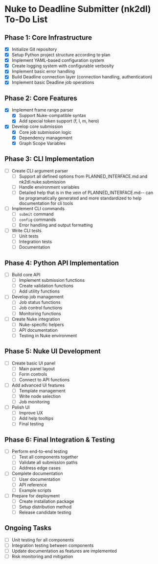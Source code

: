 # Nuke to Deadline Submitter (nk2dl) To-Do List

## Phase 1: Core Infrastructure
- [x] Initialize Git repository
- [x] Setup Python project structure according to plan
- [x] Implement YAML-based configuration system
- [x] Create logging system with configurable verbosity
- [x] Implement basic error handling
- [x] Build Deadline connection layer (connection handling, authentication)
- [x] Implement basic Deadline job operations

## Phase 2: Core Features
- [X] Implement frame range parser
  - [X] Support Nuke-compatible syntax
  - [X] Add special token support (f, l, m, hero)
- [X] Develop core submission
  - [X] Core job submission logic
  - [X] Dependency management
  - [X] Graph Scope Variables

## Phase 3: CLI Implementation
- [ ] Create CLI argument parser
  - [ ] Support all defined options from PLANNED_INTERFACE.md and nk2dl.nuke.submission
  - [ ] Handle environment variables
  - [ ] Detailed help that is in the vein of PLANNED_INTERFACE.md-- can be programatically generated and more standardized to help documentation for cli tools
- [ ] Implement CLI commands
  - [ ] `submit` command
  - [ ] `config` commands
  - [ ] Error handling and output formatting
- [ ] Write CLI tests
  - [ ] Unit tests
  - [ ] Integration tests
  - [ ] Documentation

## Phase 4: Python API Implementation
- [ ] Build core API
  - [ ] Implement submission functions
  - [ ] Create validation functions
  - [ ] Add utility functions
- [ ] Develop job management
  - [ ] Job status functions
  - [ ] Job control functions
  - [ ] Monitoring functions
- [ ] Create Nuke integration
  - [ ] Nuke-specific helpers
  - [ ] API documentation
  - [ ] Testing in Nuke environment

## Phase 5: Nuke UI Development
- [ ] Create basic UI panel
  - [ ] Main panel layout
  - [ ] Form controls
  - [ ] Connect to API functions
- [ ] Add advanced UI features
  - [ ] Template management
  - [ ] Write node selection
  - [ ] Job monitoring
- [ ] Polish UI
  - [ ] Improve UX
  - [ ] Add help tooltips
  - [ ] Final testing

## Phase 6: Final Integration & Testing
- [ ] Perform end-to-end testing
  - [ ] Test all components together
  - [ ] Validate all submission paths
  - [ ] Address edge cases
- [ ] Complete documentation
  - [ ] User documentation
  - [ ] API reference
  - [ ] Example scripts
- [ ] Prepare for deployment
  - [ ] Create installation package
  - [ ] Setup distribution method
  - [ ] Release candidate testing

## Ongoing Tasks
- [ ] Unit testing for all components
- [ ] Integration testing between components
- [ ] Update documentation as features are implemented
- [ ] Risk monitoring and mitigation
